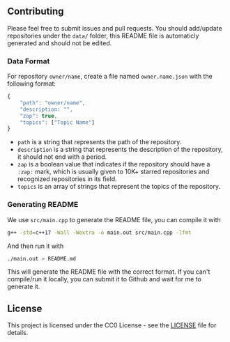 ## Contributing

Please feel free to submit issues and pull requests. You should add/update repositories under the `data/` folder, this README file is automaticly generated and should not be edited.

### Data Format

For repository `owner/name`, create a file named `owner.name.json` with the following format:

```js
{
	"path": "owner/name",
	"description: "",
	"zap": true,
	"topics": ["Topic Name"]
}
```

- `path` is a string that represents the path of the repository.
- `description` is a string that represents the description of the repository, it should not end with a period.
- `zap` is a boolean value that indicates if the repository should have a `:zap:` mark, which is usually given to 10K+ starred repositories and recognized repositories in its field.
- `topics` is an array of strings that represent the topics of the repository.

### Generating README

We use `src/main.cpp` to generate the README file, you can compile it with

```bash
g++ -std=c++17 -Wall -Wextra -o main.out src/main.cpp -lfmt
```

And then run it with

```bash
./main.out > README.md
```

This will generate the README file with the correct format. If you can't compile/run it locally, you can submit it to Github and wait for me to generate it.

## License

This project is licensed under the CC0 License - see the [LICENSE](LICENSE) file for details.
